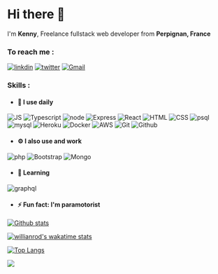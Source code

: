 # Hi there 👋

I'm **Kenny**, Freelance fullstack web developer from **Perpignan, France**

### To reach me :

[![linkdin](https://user-images.githubusercontent.com/81420460/181798261-1a404cb9-867b-42d8-a0ab-17912a296236.svg)](https://www.linkedin.com/in/kenny-caldieraro-18a861210)
[![twitter](https://user-images.githubusercontent.com/81420460/181799135-ed551eb8-42e5-4829-be9c-24a77586c34e.svg)](https://twitter.com/CaldieraroK)
[![Gmail](https://user-images.githubusercontent.com/81420460/181799504-d13c44dc-c966-4efb-a0ec-0bf554675dbd.svg)](mailto:contact@webplayground.fr)

### Skills :
  - #### 🚀 I use daily 
![JS](https://user-images.githubusercontent.com/81420460/181796463-746d7674-3deb-4a7b-8bb3-16f709462d92.svg)
![Typescript](https://camo.githubusercontent.com/8b76dad952a5f01b227f0fc83168009e115d7a0c5f9eca6ea918d6ae4e71b8ff/68747470733a2f2f696d672e736869656c64732e696f2f62616467652f2d547970655363726970742d3030374143433f7374796c653d666c61742d737175617265266c6f676f3d74797065736372697074)
![node](https://user-images.githubusercontent.com/81420460/181796502-499ab95a-7bc0-447d-a3df-c665dc218f24.svg)
![Express](https://user-images.githubusercontent.com/81420460/181802136-07e69dc8-24f0-4d6e-a69d-46f208042f6e.svg)
![React](https://user-images.githubusercontent.com/81420460/181796535-9e715fd4-cef5-4fec-b1fa-75596ea60742.svg)
![HTML](https://user-images.githubusercontent.com/81420460/181796551-f62fb0a6-2222-427e-8e9b-06e6faef6518.svg)
![CSS](https://user-images.githubusercontent.com/81420460/181796567-f289944f-0662-4ffa-a784-691c10fa6ba7.svg)
![psql](https://user-images.githubusercontent.com/81420460/181796626-1e4ab5df-f943-44a8-bb39-8f7e2c44d0c5.svg)
![mysql](https://user-images.githubusercontent.com/81420460/181796636-973b3e7a-6e17-4dc5-ab1a-e1cc85cee06f.svg)
![Heroku](https://user-images.githubusercontent.com/81420460/181796656-0a6f5479-a6cc-41ce-b773-9ee56c5e2ef8.svg)
![Docker](https://user-images.githubusercontent.com/81420460/181796701-a38602c8-9d59-4b03-a042-2379999d67b7.svg)
![AWS](https://user-images.githubusercontent.com/81420460/181796727-80ebce56-7a62-4fcb-bfd1-1298afdce163.svg)
![Git](https://user-images.githubusercontent.com/81420460/181796746-6a4be655-2ce3-4e99-b145-af7920e58e71.svg)
![Github](https://user-images.githubusercontent.com/81420460/181796762-edad55c7-38a5-48eb-912f-a2f32004e587.svg)

- #### ⚙️ I also use and work  
![php](https://user-images.githubusercontent.com/81420460/181802441-70ba14c1-09f1-4a97-be05-edd8c41dc814.svg)
![Bootstrap](https://user-images.githubusercontent.com/81420460/181796581-70deaa7a-b689-43d2-bfda-4a4391a92086.svg)
![Mongo](https://user-images.githubusercontent.com/81420460/181796598-51612a2a-dcaa-40f9-9875-d0dc9343f562.svg)

- #### 🌱 Learning
![graphql](https://user-images.githubusercontent.com/81420460/181802209-8dce4726-583b-4ae0-9cde-6e0c43022f5f.svg)

- #### ⚡️ Fun fact: I'm paramotorist
 
[![Github stats](https://github-readme-stats.vercel.app/api?username=kenny-caldieraro&count_private=true&show_icons=true&theme=tokyonight&hide_rank=false)](https://github.com/anuraghazra/github-readme-stats)

[![willianrod's wakatime stats](https://github-readme-stats.vercel.app/api/wakatime?username=kenny_caldieraro&theme=tokyonight)](https://github.com/anuraghazra/github-readme-stats)

[![Top Langs](https://github-readme-stats.vercel.app/api/top-langs/?username=kenny-caldieraro&theme=tokyonight&langs_count=7)](https://github.com/anuraghazra/github-readme-stats)


![](https://komarev.com/ghpvc/?username=kenny-caldieraro&color=blue)